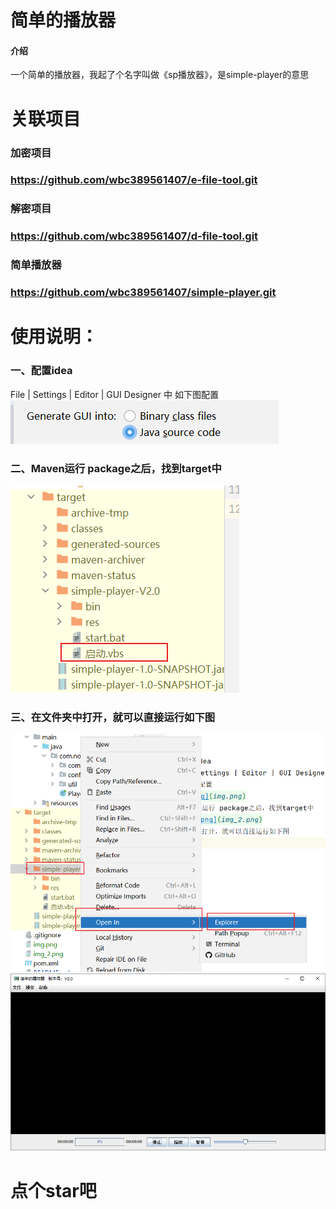 # 简单的播放器

#### 介绍
一个简单的播放器，我起了个名字叫做《sp播放器》，是simple-player的意思

# 关联项目
### 加密项目
### https://github.com/wbc389561407/e-file-tool.git

### 解密项目
### https://github.com/wbc389561407/d-file-tool.git

### 简单播放器
### https://github.com/wbc389561407/simple-player.git

# 使用说明：
### 一、配置idea
File | Settings | Editor | GUI Designer
中 如下图配置
![img.png](img.png)
### 二、Maven运行 package之后，找到target中
![img_2.png](img_2.png)
### 三、在文件夹中打开，就可以直接运行如下图
![img_1.png](img_1.png)
![img_3.png](img_3.png)
# 点个star吧
